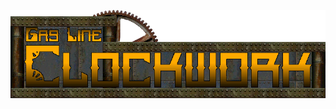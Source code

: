 ![logo](https://raw.githubusercontent.com/AlasDiablo/Gas-Line-Clockwork/master/GasLineClockwork.png)